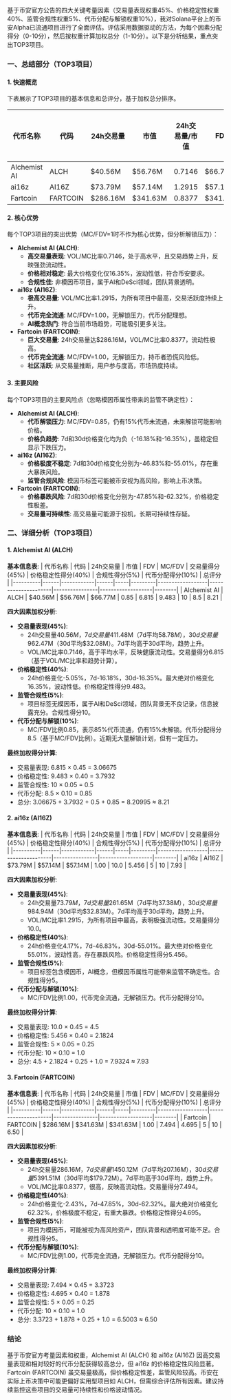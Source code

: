 基于币安官方公告的四大关键考量因素（交易量表现权重45%、价格稳定性权重40%、监管合规性权重5%、代币分配与解锁权重10%），我对Solana平台上的币安Alpha已流通项目进行了全面评估。评估采用数据驱动的方法，为每个因素分配得分（0-10分），然后按权重计算加权总分（1-10分）。以下是分析结果，重点突出TOP3项目。

### 一、总结部分（TOP3项目）

#### 1. 快速概览
下表展示了TOP3项目的基本信息和总评分，基于加权总分排序。

| 代币名称 | 代码 | 24h交易量 | 市值 | 24h交易量/市值 | FDV | MC/FDV | 总评分(1-10分) |
|----------|------|------------|------|----------------|-----|---------|----------------|
| Alchemist AI | ALCH | $40.56M | $56.76M | 0.7146 | $66.77M | 0.85 | 8.21 |
| ai16z | AI16Z | $73.79M | $57.14M | 1.2915 | $57.14M | 1.00 | 7.93 |
| Fartcoin | FARTCOIN | $286.16M | $341.63M | 0.8377 | $341.63M | 1.00 | 6.50 |

#### 2. 核心优势
每个TOP3项目的突出优势（MC/FDV=1时不作为核心优势，但分析解锁压力）：
- **Alchemist AI (ALCH)**:
  - **高交易量表现**: VOL/MC比率0.7146，处于高水平，且交易趋势上升，反映强劲流动性。
  - **价格相对稳定**: 最大价格变化仅16.35%，波动性低，符合币安要求。
  - **合规性佳**: 非模因币项目，属于AI和DeSci领域，团队背景透明。
- **ai16z (AI16Z)**:
  - **极高交易量**: VOL/MC比率1.2915，为所有项目中最高，交易活跃度持续上升。
  - **代币完全流通**: MC/FDV=1.00，无解锁压力，代币分配理想。
  - **AI概念热门**: 符合当前市场趋势，可能吸引更多关注。
- **Fartcoin (FARTCOIN)**:
  - **巨大交易量**: 24h交易量达$286.16M，VOL/MC比率0.8377，流动性极高。
  - **代币完全流通**: MC/FDV=1.00，无解锁压力，持币者恐慌风险低。
  - **社区活跃**: 从交易量推断，用户参与度高，市场热度持续。

#### 3. 主要风险
每个TOP3项目的主要风险点（忽略模因币属性带来的监管不确定性）：
- **Alchemist AI (ALCH)**:
  - **代币解锁压力**: MC/FDV=0.85，仍有15%代币未流通，未来解锁可能影响价格。
  - **价格负趋势**: 7d和30d价格变化均为负（-16.18%和-16.35%），虽稳定但显示下跌压力。
- **ai16z (AI16Z)**:
  - **价格极度不稳定**: 7d和30d价格变化分别为-46.83%和-55.01%，存在重大暴跌风险。
  - **监管合规风险**: 模因币标签可能被币安视为高风险，影响上币决策。
- **Fartcoin (FARTCOIN)**:
  - **价格暴跌风险**: 7d和30d价格变化分别为-47.85%和-62.32%，价格稳定性极差。
  - **交易量可持续性**: 高交易量可能源于投机，长期可持续性存疑。

### 二、详细分析（TOP3项目）

#### 1. Alchemist AI (ALCH)

**基本信息表**:
| 代币名称 | 代码 | 24h交易量 | 市值 | FDV | MC/FDV | 交易量得分(45%) | 价格稳定性得分(40%) | 合规性得分(5%) | 代币分配得分(10%) | 总评分 |
|----------|------|------------|------|-----|---------|------------------|---------------------|----------------|-------------------|--------|
| Alchemist AI | ALCH | $40.56M | $56.76M | $66.77M | 0.85 | 6.815 | 9.483 | 10 | 8.5 | 8.21 |

**四大因素加权分析**:
- **交易量表现(45%)**:
  - 24h交易量$40.56M，7d交易量$411.48M（7d平均$58.78M），30d交易量$962.47M（30d平均$32.08M）。7d平均高于30d平均，趋势上升。
  - VOL/MC比率0.7146，高于平均水平，反映健康流动性。交易量得分6.815（基于VOL/MC比率和趋势计算）。
- **价格稳定性(40%)**:
  - 24h价格变化-5.05%，7d-16.18%，30d-16.35%。最大绝对价格变化16.35%，波动性低。价格稳定性得分9.483。
- **监管合规性(5%)**:
  - 项目标签无模因币，属于AI和DeSci领域，团队背景无不良记录，信息披露充分。合规性得分10。
- **代币分配与解锁(10%)**:
  - MC/FDV比例0.85，表示85%代币流通，仍有15%未解锁。代币分配得分8.5（基于MC/FDV比例）。近期无大量解锁计划，但有一定压力。

**最终加权得分计算**:
- 交易量表现: 6.815 × 0.45 = 3.06675
- 价格稳定性: 9.483 × 0.40 = 3.7932
- 监管合规性: 10 × 0.05 = 0.5
- 代币分配: 8.5 × 0.10 = 0.85
- 总分: 3.06675 + 3.7932 + 0.5 + 0.85 = 8.20995 ≈ 8.21

#### 2. ai16z (AI16Z)

**基本信息表**:
| 代币名称 | 代码 | 24h交易量 | 市值 | FDV | MC/FDV | 交易量得分(45%) | 价格稳定性得分(40%) | 合规性得分(5%) | 代币分配得分(10%) | 总评分 |
|----------|------|------------|------|-----|---------|------------------|---------------------|----------------|-------------------|--------|
| ai16z | AI16Z | $73.79M | $57.14M | $57.14M | 1.00 | 10.0 | 5.456 | 5 | 10 | 7.93 |

**四大因素加权分析**:
- **交易量表现(45%)**:
  - 24h交易量$73.79M，7d交易量$261.65M（7d平均$37.38M），30d交易量$984.94M（30d平均$32.83M）。7d平均高于30d平均，趋势上升。
  - VOL/MC比率1.2915，为所有项目中最高，表明极强流动性。交易量得分10.0。
- **价格稳定性(40%)**:
  - 24h价格变化4.17%，7d-46.83%，30d-55.01%。最大绝对价格变化55.01%，波动性高，存在暴跌风险。价格稳定性得分5.456。
- **监管合规性(5%)**:
  - 项目标签包含模因币，AI概念，但模因币属性可能带来监管不确定性。合规性得分5。
- **代币分配与解锁(10%)**:
  - MC/FDV比例1.00，代币完全流通，无解锁压力。代币分配得分10。

**最终加权得分计算**:
- 交易量表现: 10.0 × 0.45 = 4.5
- 价格稳定性: 5.456 × 0.40 = 2.1824
- 监管合规性: 5 × 0.05 = 0.25
- 代币分配: 10 × 0.10 = 1.0
- 总分: 4.5 + 2.1824 + 0.25 + 1.0 = 7.9324 ≈ 7.93

#### 3. Fartcoin (FARTCOIN)

**基本信息表**:
| 代币名称 | 代码 | 24h交易量 | 市值 | FDV | MC/FDV | 交易量得分(45%) | 价格稳定性得分(40%) | 合规性得分(5%) | 代币分配得分(10%) | 总评分 |
|----------|------|------------|------|-----|---------|------------------|---------------------|----------------|-------------------|--------|
| Fartcoin | FARTCOIN | $286.16M | $341.63M | $341.63M | 1.00 | 7.494 | 4.695 | 5 | 10 | 6.50 |

**四大因素加权分析**:
- **交易量表现(45%)**:
  - 24h交易量$286.16M，7d交易量$1450.12M（7d平均$207.16M），30d交易量$5391.51M（30d平均$179.72M）。7d平均高于30d平均，趋势上升。
  - VOL/MC比率0.8377，很高，反映高流动性。交易量得分7.494。
- **价格稳定性(40%)**:
  - 24h价格变化-2.43%，7d-47.85%，30d-62.32%。最大绝对价格变化62.32%，价格极度不稳定，有重大暴跌。价格稳定性得分4.695。
- **监管合规性(5%)**:
  - 项目为模因币，可能被视为高风险资产，团队背景和透明度可能不足。合规性得分5。
- **代币分配与解锁(10%)**:
  - MC/FDV比例1.00，代币完全流通，无解锁压力。代币分配得分10。

**最终加权得分计算**:
- 交易量表现: 7.494 × 0.45 = 3.3723
- 价格稳定性: 4.695 × 0.40 = 1.878
- 监管合规性: 5 × 0.05 = 0.25
- 代币分配: 10 × 0.10 = 1.0
- 总分: 3.3723 + 1.878 + 0.25 + 1.0 = 6.5003 ≈ 6.50

### 结论
基于币安官方考量因素和权重，Alchemist AI (ALCH) 和 ai16z (AI16Z) 因高交易量表现和相对较好的代币分配获得较高总分，但 ai16z 的价格稳定性风险显著。Fartcoin (FARTCOIN) 虽交易量极高，但价格稳定性差，监管风险较高。币安在实际上币决策中可能更偏好实用型项目如 ALCH，但需综合评估所有因素。建议持续监控这些项目的交易量可持续性和价格波动情况。